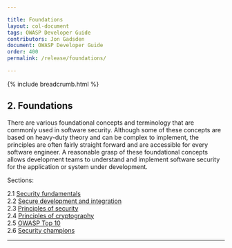 ```yaml
---

title: Foundations
layout: col-document
tags: OWASP Developer Guide
contributors: Jon Gadsden
document: OWASP Developer Guide
order: 400
permalink: /release/foundations/

---
```


{% include breadcrumb.html %}

## 2. Foundations

There are various foundational concepts and terminology that are commonly used in software security.
Although some of these concepts are based on heavy-duty theory and can be complex to implement,
the principles are often fairly straight forward and are accessible for every software engineer.
A reasonable grasp of these foundational concepts allows development teams to understand and implement
software security for the application or system under development.

Sections:

2.1 [Security fundamentals](01-security-fundamentals.md)  
2.2 [Secure development and integration](02-secure-development.md)  
2.3 [Principles of security](03-security-principles.md)  
2.4 [Principles of cryptography](04-crypto-principles.md)  
2.5 [OWASP Top 10](05-top-ten.md)  
2.6 [Security champions](06-security-champions.md)  

----


